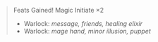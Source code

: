 > Feats Gained! Magic Initiate ×2
>
> - Warlock: _message, friends, healing elixir_
> - Warlock: _mage hand, minor illusion, puppet_
